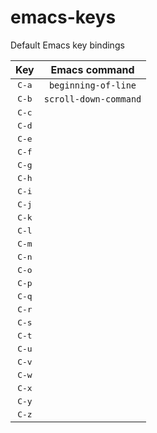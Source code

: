 # emacs-keys

Default Emacs key bindings

| Key            | Emacs command         |
|:--------------:|:---------------------:|
| <kbd>C-a</kbd> | `beginning-of-line`   |
| <kbd>C-b</kbd> | `scroll-down-command` |
| <kbd>C-c</kbd> |
| <kbd>C-d</kbd> |
| <kbd>C-e</kbd> |
| <kbd>C-f</kbd> |
| <kbd>C-g</kbd> |
| <kbd>C-h</kbd> |
| <kbd>C-i</kbd> |
| <kbd>C-j</kbd> |
| <kbd>C-k</kbd> |
| <kbd>C-l</kbd> |
| <kbd>C-m</kbd> |
| <kbd>C-n</kbd> |
| <kbd>C-o</kbd> |
| <kbd>C-p</kbd> |
| <kbd>C-q</kbd> |
| <kbd>C-r</kbd> |
| <kbd>C-s</kbd> |
| <kbd>C-t</kbd> |
| <kbd>C-u</kbd> |
| <kbd>C-v</kbd> |
| <kbd>C-w</kbd> |
| <kbd>C-x</kbd> |
| <kbd>C-y</kbd> |
| <kbd>C-z</kbd> |
